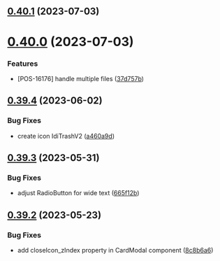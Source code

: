 ## [0.40.1](https://github.com/idbi/components/compare/v0.40.0...v0.40.1) (2023-07-03)



# [0.40.0](https://github.com/idbi/components/compare/v0.39.4...v0.40.0) (2023-07-03)


### Features

* [POS-16176] handle multiple files ([37d757b](https://github.com/idbi/components/commit/37d757bb4eae708ae885b9e6296ddeaf904088e7))



## [0.39.4](https://github.com/idbi/components/compare/v0.39.3...v0.39.4) (2023-06-02)


### Bug Fixes

* create icon IdiTrashV2 ([a460a9d](https://github.com/idbi/components/commit/a460a9dfcbac0efd099889699e5027a08b403922))



## [0.39.3](https://github.com/idbi/components/compare/v0.39.2...v0.39.3) (2023-05-31)


### Bug Fixes

* adjust RadioButton for wide text ([665f12b](https://github.com/idbi/components/commit/665f12b8f82a10df3297bebb3022660d549254ce))



## [0.39.2](https://github.com/idbi/components/compare/v0.39.1...v0.39.2) (2023-05-23)


### Bug Fixes

* add closeIcon_zIndex property in CardModal component ([8c8b6a6](https://github.com/idbi/components/commit/8c8b6a6254a757ab0d1696bcec4dd5ff94a17725))



